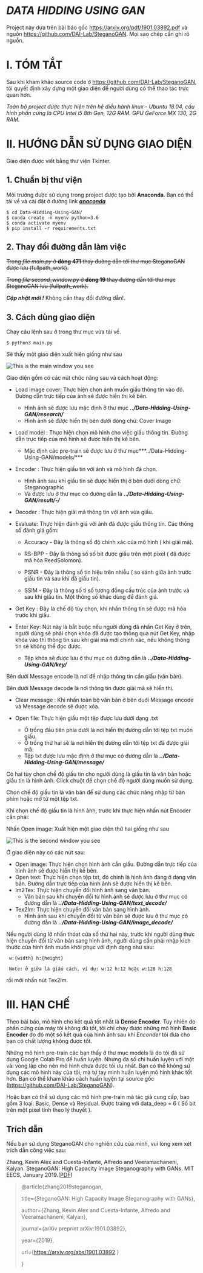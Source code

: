 # ***DATA HIDDING USING GAN***

Project này dựa trên bài báo gốc https://arxiv.org/pdf/1901.03892.pdf và nguồn https://github.com/DAI-Lab/SteganoGAN.
Mọi sao chép cần ghi rõ nguồn.

# I. TÓM TẮT
Sau khi kham khảo source code ở https://github.com/DAI-Lab/SteganoGAN, tôi quyết định xây dựng một giao diện để người dùng có thể thao tác trực quan hơn.

*Toàn bộ project được thực hiện trên hệ điều hành linux - Ubuntu 18.04, cấu hình phần cứng là CPU Intel i5 8th Gen, 12G RAM. GPU GeForce MX 130, 2G RAM.*

# II. HƯỚNG DẪN SỬ DỤNG GIAO DIỆN
Giao diện được viết bằng thư viện Tkinter.
## 1. Chuẩn bị thư viện
Môi trường được sử dụng trong project được tạo bởi **Anaconda**. Bạn có thể tải về và cài đặt ở đường link ***[anaconda](https://www.anaconda.com/products/individual)***

	$ cd Data-Hidding-Using-GAN/
	$ conda create -n myenv python=3.6
	$ conda activate myenv
	$ pip install -r requirements.txt
## 2. Thay đổi đường dẫn làm việc	
~~Trong *file main.py* ở **dòng 471** thay đường dẫn tới thư mục SteganoGAN được lưu (fullpath_work).~~

~~Trong *file second_window.py* ở **dòng 19** thay đường dẫn tới thư mục SteganoGAN lưu (fullpath_work).~~

***Cập nhật mới !*** Không cần thay đổi đường dẫn!.
## 3. Cách dùng giao diện

Chạy câu lệnh sau ở trong thư mục vừa tải về.

	$ python3 main.py
Sẽ thấy một giao diện xuất hiện giống như sau

 ![This is the main window you see](/images/2.png)

Giao diện gồm có các nút chức năng sau và cách hoạt động:
+ Load image cover: Thực hiện chọn ảnh muốn giấu thông tin vào đó. Đường dẫn trực tiếp của ảnh sẽ được hiển thị kế bên.
	- Hình ảnh sẽ được lưu mặc định ở thư mục ***../Data-Hidding-Using-GAN/research/***
	- Hình ảnh sẽ được hiển thị bên dưới dòng chữ: Cover Image
+ Load model : Thực hiện chọn mô hình cho việc giấu thông tin. Đường dẫn trực tiếp của mô hình sẽ được hiển thị kế bên.
	- Mặc định các pre-train sẽ được lưu ở thư mục***../Data-Hidding-Using-GAN/models/***
+ Encoder : Thực hiện giấu tin với ảnh và mô hình đã chọn.
	- Hình ảnh sau khi giấu tin sẽ được hiển thị ở bên dưới dòng chữ: Steganographic 
	- Và được lưu ở thư mục có đường dẫn là ***../Data-Hidding-Using-GAN/result/-/***
+ Decoder : Thực hiện giải mã thông tin với ảnh vừa giấu.
+ Evaluate: Thực hiện đánh giá với ảnh đã được giấu thông tin. Các thông số đánh giá gồm:

	- Accuracy  - Đây là thông số độ chính xác của mô hình ( khi giải mã).

	- RS-BPP    - Đây là thông số số bit được giấu trên một pixel ( đã được mã hóa ReedSolomon).

	- PSNR	    - Đây là thông số tín hiệu trên nhiễu ( so sánh giữa ảnh trước giấu tin và sau khi đã giấu tin).

	- SSIM      - Đây là thông số tỉ số tương đồng cấu trúc của ảnh trước và sau khi giấu tin. Một thông số khác dùng để đánh giá.

+ Get Key  : Đây là chế độ tùy chọn, khi nhấn thông tin sẽ được mã hóa trước khi giấu.
+ Enter Key: Nút này là bắt buộc nếu người dùng đã nhấn Get Key ở trên, người dùng sẽ phải chọn khóa đã được tạo thông qua nút Get Key, nhập khóa vào thì thông tin sau khi giải mã mới chính xác, nếu không thông tin sẽ không thể đọc được.

	- Tệp khóa sẽ được lưu ở thư mục có đường dẫn là ***../Data-Hidding-Using-GAN/key/***
	
Bên dưới Message encode là nơi để nhập thông tin cần giấu (văn bản).

Bên dưới Message decode là nơi thông tin được giải mã sẽ hiển thị.

+ Clear message : Khi nhấn toàn bộ văn bản ở bên duới Message encode và Message decode sẽ được xóa.
+ Open file: Thực hiện giấu một tệp được lưu dưới dạng .txt

	- Ô trống đầu tiên phía dưới là nơi hiển thị đường dẫn tới tệp txt muốn giấu.
	- Ô trống thứ hai sẽ là nơi hiển thị đường dẫn tới tệp txt đã được giải mã.
	- Tệp txt được lưu mặc định ở thư mục có đường dẫn là ***../Data-Hidding-Using-GAN/message/***

Có hai tùy chọn chế độ giấu tin cho người dùng là giấu tin là văn bản hoặc giấu tin là hình ảnh. Click chuột để chọn chế độ người dùng muốn sử dụng.

Chọn chế độ giấu tin là văn bản để sử dụng các chức năng nhập từ bàn phím hoặc mở từ một tệp txt.

Khi chọn chế độ giấu tin là hình ảnh, trước khi thực hiện nhấn nút Encoder cần phải:

Nhấn Open image: Xuất hiện một giao diện thứ hai giống như sau

![This is the second window you see](/images/1.png)

Ở giao diện này có các nút sau:

+ Open image: Thực hiện chọn hình ảnh cần giấu. Đường dẫn trực tiếp của hình ảnh sẽ được hiển thị kế bên.
+ Open text: Thực hiện chọn tệp txt, đó chính là hình ảnh đang ở dạng văn bản. Đường dẫn trực tiếp của hình ảnh sẽ được hiển thị kế bên.
+ Im2Tex: Thực hiện chuyển đổi hình ảnh sang văn bản.
	- Văn bản sau khi chuyển đổi từ  hình ảnh sẽ được lưu ở thư mục có đường dẫn là ***../Data-Hidding-Using-GAN/text_decode/***
+ Tex2Im: Thực hiện chuyển đổi văn bản sang hình ảnh.
	- Hình ảnh sau khi chuyển đổi từ văn bản sẽ được lưu ở thư mục có đường dẫn là ***../Data-Hidding-Using-GAN/image_decode/***

Nếu người dùng lỡ nhấn thóat cửa số thứ hai này, trước khi người dùng thực hiện chuyển đổi từ văn bản sang hình ảnh, người dùng cần phải nhập kích thước của hình ảnh muốn khôi phục với định dạng như sau:

` w:{width} h:{height}`

` Note: ở giữa là giấu cách, ví dụ: w:12 h:12 hoặc w:128 h:128`
	
rồi mới nhấn nút Tex2Im.
# III. HẠN CHẾ
Theo bài báo, mô hình cho kết quả tốt nhất là **Dense Encoder**. Tuy nhiên do phần cứng của máy tôi không đủ tốt, tôi chỉ chạy được những mô hình **Basic Encoder** do đó một số kết quả của hình ảnh sau khi *Enconder* tôi đưa cho bạn có chất lượng không được tốt.

Những mô hình pre-train các bạn thấy ở thư mục models là do tôi đã sử dụng Google Colab Pro để huấn luyện. Nhưng đa số chỉ huấn luyện với một vài vòng lặp cho nên mô hình chưa được tối ưu nhất. Bạn có thể không sử dụng các mô hình này của tôi, mà tự tay mình huấn luyện mô hình khác tốt hơn. Bạn có thể kham khảo cách huấn luyện tại source gốc (https://github.com/DAI-Lab/SteganoGAN).

Hoặc bạn có thể sử dụng các mô hình pre-train mà tác giả cung cấp, bao gồm 3 loại: Basic, Dense và Residual. Được traing với data_deep = 6 ( Số bit trên một pixel tính theo lý thuyết ).

## Trích dẫn
Nếu bạn sử dụng SteganoGAN cho nghiên cứu của mình, vui lòng xem xét trích dẫn công việc sau:

Zhang, Kevin Alex and Cuesta-Infante, Alfredo and Veeramachaneni, Kalyan. SteganoGAN: High Capacity Image Steganography with GANs. MIT EECS, January 2019.([PDF](https://arxiv.org/pdf/1901.03892.pdf))
> @article{zhang2019steganogan,
> 
> title={SteganoGAN: High Capacity Image Steganography with GANs},
> 
> author={Zhang, Kevin Alex and Cuesta-Infante, Alfredo and Veeramachaneni, Kalyan},
> 
> journal={arXiv preprint arXiv:1901.03892},
> 
> year={2019},
> 
> url={https://arxiv.org/abs/1901.03892 }
> 
> }
